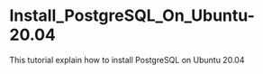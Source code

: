 # Install_PostgreSQL_On_Ubuntu-20.04
This tutorial explain how to install PostgreSQL on Ubuntu 20.04
